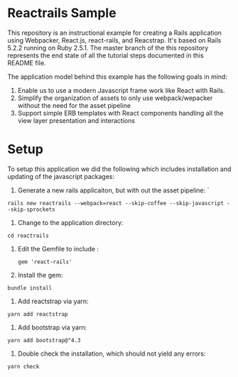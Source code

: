 # Reactrails Sample

This repository is an instructional example for creating a Rails application
using Webpacker, React.js, react-rails, and Reacstrap. It's based on
Rails 5.2.2 running on Ruby 2.5.1. The master branch of the this repository
represents the end state of all the tutorial steps documented in this
README file.

The application model behind this example has the following goals in mind:
1. Enable us to use a modern Javascript frame work like React with Rails.
1. Simplify the organization of assets to only use webpack/wepacker without the need for the asset pipeline
1. Support simple ERB templates with React components handling all the view layer presentation and interactions

# Setup

To setup this application we did the following which includes installation and
updating of the javascript packages:

1. Generate a new rails applicaiton, but with out the asset pipeline: `
```
rails new reactrails --webpack=react --skip-coffee --skip-javascript --skip-sprockets
```
1. Change to the application directory:
```
cd reactrails
```
1. Edit the Gemfile to include :
   ```
   gem 'react-rails'
   ```
1. Install the gem:
```
bundle install
```
1. Add reactstrap via yarn:
```
yarn add reactstrap
```
1. Add bootstrap via yarn:
```
yarn add bootstrap@^4.3
```
1. Double check the installation, which should not yield any errors:
```
yarn check
```
